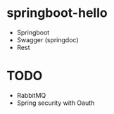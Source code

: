# springboot-hello

* Springboot
* Swagger (springdoc)
* Rest


# TODO
* RabbitMQ
* Spring security with Oauth

